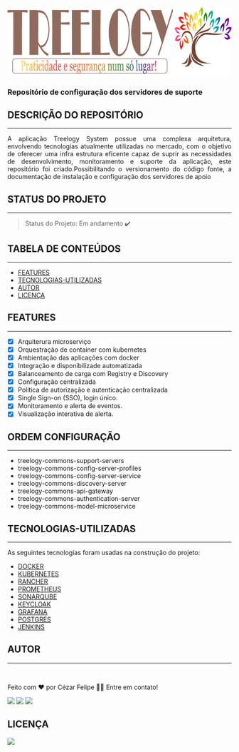 

<img src="./assets/icone-treelogy-v2.png">

<h3 align="justify">Repositório de configuração dos servidores de suporte</h3>

## DESCRIÇÃO DO REPOSITÓRIO 
---

<p align="justify"> A aplicação Treelogy System possue uma complexa arquitetura, envolvendo tecnologias atualmente utilizadas no mercado, com o objetivo de oferecer uma infra estrutura eficente capaz de suprir as necessidades de desenvolvimento, monitoramento e suporte da aplicação, este repositório foi criado.Possibilitando o versionamento do código fonte, a documentação de instalação e configuração dos servidores de apoio</p>

## STATUS DO PROJETO
---

> Status do Projeto: Em andamento :heavy_check_mark:

## TABELA DE CONTEÚDOS
---

 <!--ts-->
   * [FEATURES](#FEATURES)
   * [TECNOLOGIAS-UTILIZADAS](#TECNOLOGIAS-UTILIZADAS)
   * [AUTOR](#AUTOR)
   * [LICENÇA](#LICENÇA)
<!--te-->
 

## FEATURES
---
- [X] Arquiterura microserviço
- [X] Orquestração de container com kubernetes
- [X] Ambientação das aplicações com docker
- [X] Integração e disponibilizade automatizada
- [X] Balanceamento de carga com Registry e Discovery 
- [X] Configuração centralizada
- [X] Politica de autorização e autenticação centralizada
- [X] Single Sign-on (SSO), login único.
- [X] Monitoramento e alerta de eventos.
- [X] Visualização interativa de alerta.

## ORDEM CONFIGURAÇÃO
---

- treelogy-commons-support-servers
- treelogy-commons-config-server-profiles
- treelogy-commons-config-server-service
- treelogy-commons-discovery-server
- treelogy-commons-api-gateway
- treelogy-commons-authentication-server
- treelogy-commons-model-microservice

## TECNOLOGIAS-UTILIZADAS
---

As seguintes tecnologias foram usadas na construção do projeto:

- [DOCKER](https://docs.docker.com/desktop/windows/install/)
- [KUBERNETES](https://kubernetes.io/pt-br/)
- [RANCHER](https://rancher.com/)
- [PROMETHEUS](https://prometheus.io/)
- [SONARQUBE](https://docs.sonarqube.org/latest/)
- [KEYCLOAK](https://www.keycloak.org/documentation)
- [GRAFANA](https://grafana.com/docs/grafana/latest/)
- [POSTGRES](https://www.postgresql.org/docs/)
- [JENKINS](https://www.jenkins.io/doc/)

## **AUTOR**
---

<img style="border-radius: 50%;" src="https://avatars.githubusercontent.com/u/29206101?v=4" width="100px;" alt=""/>

Feito com ❤️ por Cézar Felipe 👋🏽 Entre em contato!

 <a href="https://www.instagram.com/cezar_felpis/" target="_blank"><img src="https://img.shields.io/badge/-Instagram-%23E4405F?style=for-the-badge&logo=instagram&logoColor=white" target="_blank"></a>
  <a href = "mailto:cezarfelipe2008@outlook.com"><img src="https://img.shields.io/badge/-Gmail-%23333?style=for-the-badge&logo=gmail&logoColor=white" target="_blank"></a>
  <a href="https://www.linkedin.com/in/cezarfelipedasilva/" target="_blank"><img src="https://img.shields.io/badge/-LinkedIn-%230077B5?style=for-the-badge&logo=linkedin&logoColor=white" target="_blank"></a> 
    
## LICENÇA
<a href="https://github.com/CezarFelipe/micro-service-springcloud/blob/main/LICENSE" target="_blank"><img src="https://img.shields.io/badge/license-MIT-green" target="_blank"></a>

